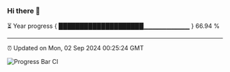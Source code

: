 ### Hi there 👋

⏳ Year progress { ████████████████████▁▁▁▁▁▁▁▁▁▁ } 66.94 %

---

⏰ Updated on Mon, 02 Sep 2024 00:25:24 GMT

![Progress Bar CI](https://github.com/EinsPommes/EinsPommes/blob/main/.github/workflows/main.yml)
